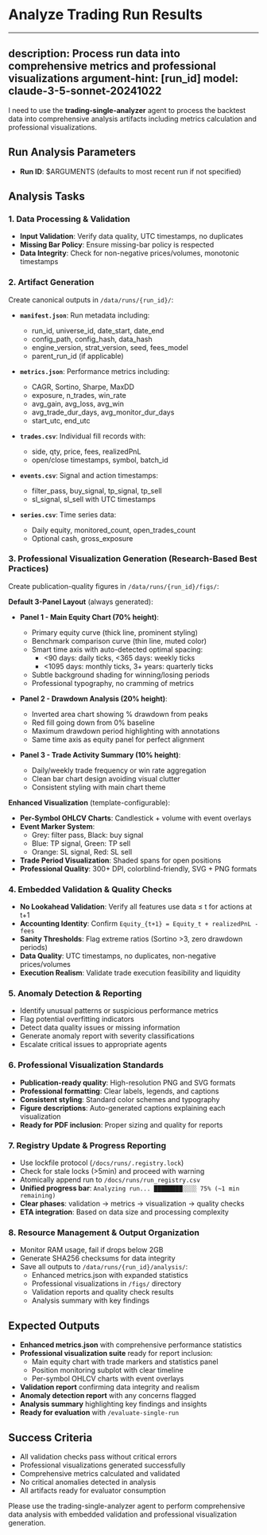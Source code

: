 # Analyze Trading Run Results

---
description: Process run data into comprehensive metrics and professional visualizations
argument-hint: [run_id]
model: claude-3-5-sonnet-20241022
---

I need to use the **trading-single-analyzer** agent to process the backtest data into comprehensive analysis artifacts including metrics calculation and professional visualizations.

## Run Analysis Parameters
- **Run ID**: $ARGUMENTS (defaults to most recent run if not specified)

## Analysis Tasks

### 1. Data Processing & Validation
- **Input Validation**: Verify data quality, UTC timestamps, no duplicates
- **Missing Bar Policy**: Ensure missing-bar policy is respected
- **Data Integrity**: Check for non-negative prices/volumes, monotonic timestamps

### 2. Artifact Generation
Create canonical outputs in `/data/runs/{run_id}/`:

- **`manifest.json`**: Run metadata including:
  - run_id, universe_id, date_start, date_end
  - config_path, config_hash, data_hash
  - engine_version, strat_version, seed, fees_model
  - parent_run_id (if applicable)

- **`metrics.json`**: Performance metrics including:
  - CAGR, Sortino, Sharpe, MaxDD
  - exposure, n_trades, win_rate
  - avg_gain, avg_loss, avg_win
  - avg_trade_dur_days, avg_monitor_dur_days
  - start_utc, end_utc

- **`trades.csv`**: Individual fill records with:
  - side, qty, price, fees, realizedPnL
  - open/close timestamps, symbol, batch_id

- **`events.csv`**: Signal and action timestamps:
  - filter_pass, buy_signal, tp_signal, tp_sell
  - sl_signal, sl_sell with UTC timestamps

- **`series.csv`**: Time series data:
  - Daily equity, monitored_count, open_trades_count
  - Optional cash, gross_exposure

### 3. Professional Visualization Generation (Research-Based Best Practices)
Create publication-quality figures in `/data/runs/{run_id}/figs/`:

**Default 3-Panel Layout** (always generated):
- **Panel 1 - Main Equity Chart (70% height)**:
  - Primary equity curve (thick line, prominent styling)
  - Benchmark comparison curve (thin line, muted color)
  - Smart time axis with auto-detected optimal spacing:
    - <90 days: daily ticks, <365 days: weekly ticks
    - <1095 days: monthly ticks, 3+ years: quarterly ticks
  - Subtle background shading for winning/losing periods
  - Professional typography, no cramming of metrics

- **Panel 2 - Drawdown Analysis (20% height)**:
  - Inverted area chart showing % drawdown from peaks
  - Red fill going down from 0% baseline
  - Maximum drawdown period highlighting with annotations
  - Same time axis as equity panel for perfect alignment

- **Panel 3 - Trade Activity Summary (10% height)**:
  - Daily/weekly trade frequency or win rate aggregation
  - Clean bar chart design avoiding visual clutter
  - Consistent styling with main chart theme

**Enhanced Visualization** (template-configurable):
- **Per-Symbol OHLCV Charts**: Candlestick + volume with event overlays
- **Event Marker System**: 
  - Grey: filter pass, Black: buy signal
  - Blue: TP signal, Green: TP sell
  - Orange: SL signal, Red: SL sell
- **Trade Period Visualization**: Shaded spans for open positions
- **Professional Quality**: 300+ DPI, colorblind-friendly, SVG + PNG formats

### 4. **Embedded Validation & Quality Checks**
- **No Lookahead Validation**: Verify all features use data ≤ t for actions at t+1
- **Accounting Identity**: Confirm `Equity_{t+1} = Equity_t + realizedPnL - fees`
- **Sanity Thresholds**: Flag extreme ratios (Sortino >3, zero drawdown periods)
- **Data Quality**: UTC timestamps, no duplicates, non-negative prices/volumes
- **Execution Realism**: Validate trade execution feasibility and liquidity

### 5. **Anomaly Detection & Reporting**
- Identify unusual patterns or suspicious performance metrics
- Flag potential overfitting indicators
- Detect data quality issues or missing information
- Generate anomaly report with severity classifications
- Escalate critical issues to appropriate agents

### 6. **Professional Visualization Standards**
- **Publication-ready quality**: High-resolution PNG and SVG formats
- **Professional formatting**: Clear labels, legends, and captions
- **Consistent styling**: Standard color schemes and typography
- **Figure descriptions**: Auto-generated captions explaining each visualization
- **Ready for PDF inclusion**: Proper sizing and quality for reports

### 7. **Registry Update & Progress Reporting**
- Use lockfile protocol (`/docs/runs/.registry.lock`)
- Check for stale locks (>5min) and proceed with warning
- Atomically append run to `/docs/runs/run_registry.csv`
- **Unified progress bar**: `Analyzing run... ████████░░░░ 75% (~1 min remaining)`
- **Clear phases**: validation → metrics → visualization → quality checks
- **ETA integration**: Based on data size and processing complexity

### 8. **Resource Management & Output Organization**
- Monitor RAM usage, fail if drops below 2GB
- Generate SHA256 checksums for data integrity
- Save all outputs to `/data/runs/{run_id}/analysis/`:
  - Enhanced metrics.json with expanded statistics
  - Professional visualizations in `/figs/` directory
  - Validation reports and quality check results
  - Analysis summary with key findings

## Expected Outputs
- **Enhanced metrics.json** with comprehensive performance statistics
- **Professional visualization suite** ready for report inclusion:
  - Main equity chart with trade markers and statistics panel
  - Position monitoring subplot with clear timeline
  - Per-symbol OHLCV charts with event overlays
- **Validation report** confirming data integrity and realism
- **Anomaly detection report** with any concerns flagged
- **Analysis summary** highlighting key findings and insights
- **Ready for evaluation** with `/evaluate-single-run`

## Success Criteria
- All validation checks pass without critical errors
- Professional visualizations generated successfully
- Comprehensive metrics calculated and validated
- No critical anomalies detected in analysis
- All artifacts ready for evaluator consumption

Please use the trading-single-analyzer agent to perform comprehensive data analysis with embedded validation and professional visualization generation.